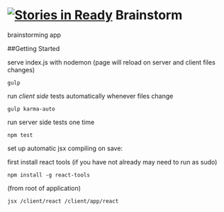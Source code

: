 [![Stories in Ready](https://badge.waffle.io/HRR2-Brainstorm/Brainstorm.png?label=ready&title=Ready)](https://waffle.io/HRR2-Brainstorm/Brainstorm)
Brainstorm
==========

brainstorming app

##Getting Started

serve index.js with nodemon (page will reload on server and client files changes)

`gulp`

run *client side* tests automatically whenever files change

`gulp karma-auto`

run server side tests one time

`npm test`

set up automatic jsx compiling on save:

first install react tools (if you have not already may need to run as sudo)

`npm install -g react-tools`

(from root of application)

`jsx /client/react /client/app/react`
